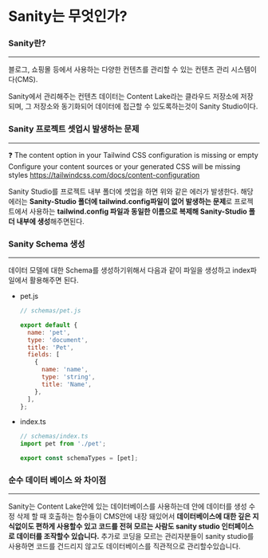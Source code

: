 # Sanity는 무엇인가?

### Sanity란?

---

블로그, 쇼핑몰 등에서 사용하는 다양한 컨텐츠를 관리할 수 있는 컨텐츠 관리 시스템이다(CMS).

Sanity에서 관리해주는 컨텐츠 데이터는 Content Lake라는 클라우드 저장소에 저장되며, 그 저장소와 동기화되어 데이터에 접근할 수 있도록하는것이 Sanity Studio이다.

### Sanity 프로젝트 셋업시 발생하는 문제

---

❓ The content option in your Tailwind CSS configuration is missing or empty
Configure your content sources or your generated CSS will be missing styles
https://tailwindcss.com/docs/content-configuration

Sanity Studio를 프로젝트 내부 폴더에 셋업을 하면 위와 같은 에러가 발생한다.
해당 에러는 **Sanity-Studio 폴더에 tailwind.config파일이 없어 발생하는 문제**로
프로젝트에서 사용하는 **tailwind.config 파일과 동일한 이름으로 복제해 Sanity-Studio 폴더 내부에 생성**해주면된다.

### Sanity Schema 생성

---

데이터 모델에 대한 Schema를 생성하기위해서 다음과 같이 파일을 생성하고 index파일에서 활용해주면 된다.

- pet.js

  ```jsx
  // schemas/pet.js

  export default {
    name: 'pet',
    type: 'document',
    title: 'Pet',
    fields: [
      {
        name: 'name',
        type: 'string',
        title: 'Name',
      },
    ],
  };
  ```

- index.ts

  ```jsx
  // schemas/index.ts
  import pet from './pet';

  export const schemaTypes = [pet];
  ```

### 순수 데이터 베이스 와 차이점

---

Sanity는 Content Lake안에 있는 데이터베이스를 사용하는데 안에 데이터를 생성 수정 삭제 할 때 호출하는 함수들이 CMS안에 내장 돼있어서 **데이터베이스에 대한 깊은 지식없이도 편하게 사용할수 있고 코드를 전혀 모르는 사람도 sanity studio 인터페이스로 데이터를 조작할수 있습니다.**
추가로 코딩을 모르는 관리자분들이 sanity studio를 사용하면 코드를 건드리지 않고도 데이터베이스를 직관적으로 관리할수있습니다.
